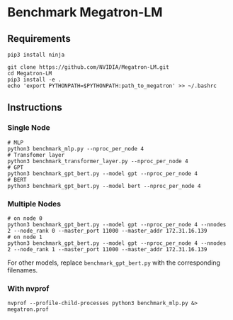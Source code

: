 # Benchmark Megatron-LM

## Requirements
```
pip3 install ninja

git clone https://github.com/NVIDIA/Megatron-LM.git
cd Megatron-LM
pip3 install -e .
echo 'export PYTHONPATH=$PYTHONPATH:path_to_megatron' >> ~/.bashrc
```

## Instructions
### Single Node
```
# MLP
python3 benchmark_mlp.py --nproc_per_node 4
# Transfomer layer
python3 benchmark_transformer_layer.py --nproc_per_node 4
# GPT
python3 benchmark_gpt_bert.py --model gpt --nproc_per_node 4
# BERT
python3 benchmark_gpt_bert.py --model bert --nproc_per_node 4
```

### Multiple Nodes
```
# on node 0
python3 benchmark_gpt_bert.py --model gpt --nproc_per_node 4 --nnodes 2 --node_rank 0 --master_port 11000 --master_addr 172.31.16.139
# on node 1
python3 benchmark_gpt_bert.py --model gpt --nproc_per_node 4 --nnodes 2 --node_rank 1 --master_port 11000 --master_addr 172.31.16.139
```

For other models, replace `benchmark_gpt_bert.py` with the corresponding filenames.

### With nvprof
```
nvprof --profile-child-processes python3 benchmark_mlp.py &> megatron.prof
```
